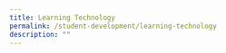 ```yaml
---
title: Learning Technology
permalink: /student-development/learning-technology
description: ""
---
```

